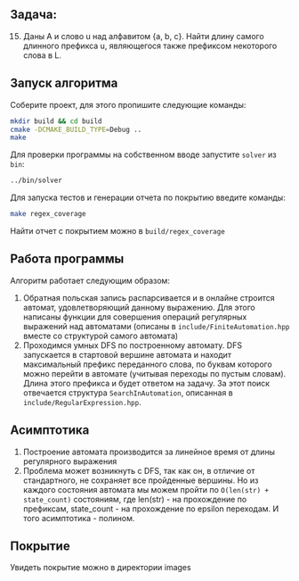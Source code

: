 ## Задача:
 15. Даны A и слово u над алфавитом {a, b, c}. Найти длину самого длинного префикса u, являющегося также префиксом некоторого слова в L.
## Запуск алгоритма
 Соберите проект, для этого пропишите следующие команды:
 
```bash
mkdir build && cd build
cmake -DCMAKE_BUILD_TYPE=Debug ..
make
```
Для проверки программы на собственном вводе запустите `solver` из `bin`:
```bash
../bin/solver
```
Для запуска тестов и генерации отчета по покрытию введите команды:
```bash
make regex_coverage
```
Найти отчет с покрытием можно в `build/regex_coverage`

## Работа программы
Алгоритм работает следующим образом:
1. Обратная польская запись распарсивается и в онлайне строится автомат, удовлетворяющий данному выражению. Для этого написаны функции для совершения операций регулярных выражений над автоматами (описаны в `include/FiniteAutomation.hpp` вместе со структурой самого автомата)
2. Проходимся умных DFS по построенному автомату. DFS запускается в стартовой вершине автомата и находит максимальный префикс переданного слова, по буквам которого можно перейти в автомате (учитывая переходы по пустым словам). Длина этого префикса и будет ответом на задачу. За этот поиск отвечается структура `SearchInAutomation`, описанная в `include/RegularExpression.hpp`.

## Асимптотика
1. Построение автомата производится за линейное время от длины регулярного выражения
2. Проблема может возникнуть с DFS, так как он, в отличие от стандартного, не сохраняет все пройденные вершины. Но из каждого состояния автомата мы можем пройти по `O(len(str) + state_count)` состояниям, где len(str) - на прохождение по префиксам, state_count - на прохождение по epsilon переходам. И того асимптотика - полином.

## Покрытие
Увидеть покрытие можно в директории images